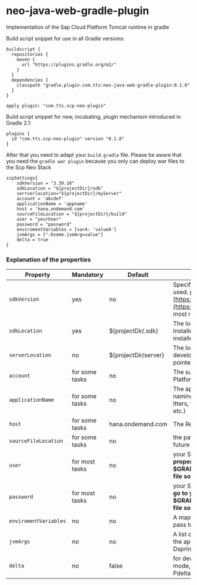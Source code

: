 # neo-java-web-gradle-plugin
Implementation of the Sap Cloud Platform Tomcat runtime in gradle

Build script snippet for use in all Gradle versions:

```
buildscript {
  repositories {
    maven {
      url "https://plugins.gradle.org/m2/"
    }
  }
  dependencies {
    classpath "gradle.plugin.com.tts:neo-java-web-gradle-plugin:0.1.8"
  }
}

apply plugin: "com.tts.scp-neo-plugin"
```

Build script snippet for new, incubating, plugin mechanism introduced in Gradle 2.1:

```
plugins {
  id "com.tts.scp-neo-plugin" version "0.1.8"
}
```
After that you need to adapt your `build.gradle` file. Please be aware that you need the `gradle war plugin` because you only can deploy war files to the Scp Neo Stack

```
scpSettings{
    sdkVersion = "3.39.10"
    sdkLocation = "${projectDir}/sdk"
    serrverlocation="${projectDir}/myServer"
    account = 'abcdef'
    applicationName = 'appname'
    host = 'hana.ondemand.com'
    sourceFileLocation = "${projectDir}/build"
    user = "yourUser"
    password = "password"
    enviromentVariables = [varA: 'valueA']
    jvmArgs = ["-Dsome.jvmArg=value"]
    delta = true
}
```

### Explanation of the properties


| Property | Mandatory | Default | Description |
| --- | --- | --- | --- |
|`sdkVersion`|yes|no|Specifies the version which should be used. please check [https://tools.hana.ondemand.com](https://tools.hana.ondemand.com) for most recent version
|`sdkLocation`|yes|${projectDir/.sdk}|The location where the sdk should be installed, can be pointed to an already installed location|
|`serverLocation`|no|${projectDir/server}|The location where the server for local development should be installed, can be pointed to an already installed location|
|`account`|for some tasks|no|The sub/account name of the Sap Cloud Platform account|
|`applicationName`|for some tasks|no| The application name, please be aware of naming convention of the Scp(only smal ltters, without spaces, dashes, underscore etc.)|
|`host`|for some tasks|hana.ondemand.com|The Region host of your Scp account|
|`sourceFileLocation`|for some tasks|no|the path of the war file, will be defaulted in future versions|
|`user`|for most tasks|no|your Scp username or mail adress. **This property should go to your $GRADLE_USER_HOME/gradle.properties file so it doesn't end up on your SCM**|
|`password`|for most tasks|no|your Scp password. **This property should go to your $GRADLE_USER_HOME/gradle.properties file so it doesn't end up on your SCM**|
|`enviromentVariables`|no|no|A map of enviroment variables you like to pass to the application|
|`jvmArgs`|no|no|A list of jvm Arguments you like to pass to the application, e.g. "-Dspring.profiles.active=someProfile"|
|`delta`|no|false|for development only, you deploy in delta mode, can be passed via commandline -Pdelta=true|
